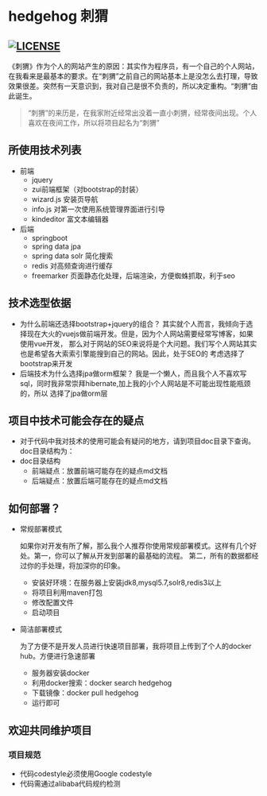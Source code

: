 # hedgehog 刺猬
[![LICENSE](https://img.shields.io/badge/license-Anti%20996-blue.svg)](https://github.com/996icu/996.ICU/blob/master/LICENSE)
----------
《刺猬》作为个人的网站产生的原因：其实作为程序员，有一个自己的个人网站，在我看来是最基本的要求。在“刺猬”之前自己的网站基本上是没怎么去打理，导致效果很差。突然有一天意识到，我对自己是很不负责的，所以决定重构。“刺猬”由此诞生。
> “刺猬”的来历是，在我家附近经常出没着一直小刺猬，经常夜间出现。个人喜欢在夜间工作，所以将项目起名为“刺猬”

## 所使用技术列表
+ 前端
    - jquery
    - zui前端框架（对bootstrap的封装）
    - wizard.js 安装页导航
    - info.js 对第一次使用系统管理界面进行引导
    - kindeditor 富文本编辑器
+ 后端
    - springboot
    - spring data jpa
    - spring data solr 简化搜索
    - redis 对高频查询进行缓存
    - freemarker 页面静态化处理，后端渲染，方便蜘蛛抓取，利于seo
  
## 技术选型依据
- 为什么前端还选择bootstrap+jquery的组合？
其实就个人而言，我倾向于选择现在大火的vuejs做前端开发。但是，因为个人网站需要经常写博客，如果使用vue开发，
那么对于网站的SEO来说将是个大问题。我们写个人网站其实也是希望各大索索引擎能搜到自己的网站。因此，处于SEO的
考虑选择了bootstrap来开发
- 后端技术为什么选择jpa做orm框架？
我是一个懒人，而且我个人不喜欢写sql，同时我非常崇拜hibernate,加上我的小个人网站是不可能出现性能瓶颈的，所以
选择了jpa做orm层  
## 项目中技术可能会存在的疑点
+ 对于代码中我对技术的使用可能会有疑问的地方，请到项目doc目录下查询。doc目录结构为：
+ doc目录结构
	- 前端疑点：放置前端可能存在的疑点md文档
	- 后端疑点：放置后端可能存在的疑点md文档
## 如何部署？
+ 常规部署模式

    如果你对开发有所了解，那么我个人推荐你使用常规部署模式。这样有几个好处。第一，你可以了解从开发到部署的最基础的流程。
    第二，所有的数据都经过你的手处理，将加深你的印象。
    
    - 安装好环境：在服务器上安装jdk8,mysql5.7,solr8,redis3以上
    - 将项目利用maven打包
    - 修改配置文件
    - 启动项目
    
+ 简洁部署模式
    
    为了方便不是开发人员进行快速项目部署，我将项目上传到了个人的docker hub。方便进行急速部署
    
    - 服务器安装docker
    - 利用docker搜索：docker search hedgehog
    - 下载镜像：docker pull hedgehog
    - 运行即可
    
## 欢迎共同维护项目
### 项目规范
- 代码codestyle必须使用Google codestyle
- 代码需通过alibaba代码规约检测